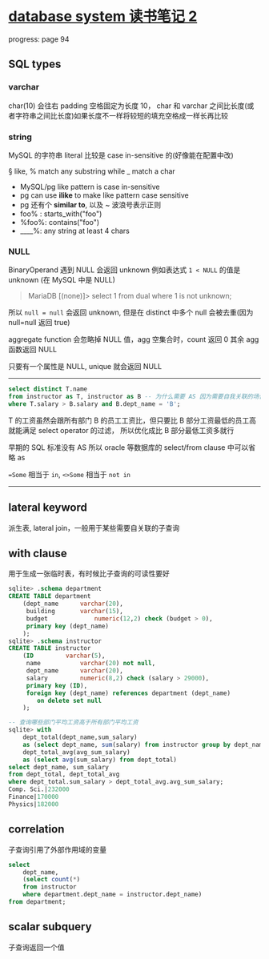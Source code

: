 # [database system 读书笔记 2](/2021/12/database_system_concept_2.md)

progress: page 94

## SQL types

### varchar
char(10) 会往右 padding 空格固定为长度 10，
char 和 varchar 之间比长度(或者字符串之间比长度)如果长度不一样将较短的填充空格成一样长再比较

### string
MySQL 的字符串 literal 比较是 case in-sensitive 的(好像能在配置中改)

§ like, % match any substring while _ match a char

- MySQL/pg like pattern is case in-sensitive
- pg can use **ilike** to make like pattern case sensitive
- pg 还有个 **similar to**, 以及 ~ 波浪号表示正则
- foo% : starts_with("foo")
- %foo%: contains("foo")
- ____%: any string at least 4 chars

### NULL

BinaryOperand 遇到 NULL 会返回 unknown 例如表达式 `1 < NULL` 的值是 unknown (在 MySQL 中是 NULL)

> MariaDB [(none)]> select 1 from dual where 1 is not unknown;

所以 `null = null` 会返回 unknown, 但是在 distinct 中多个 null 会被去重(因为 null=null 返回 true)

aggregate function 会忽略掉 NULL 值，agg 空集合时，count 返回 0 其余 agg 函数返回 NULL

只要有一个属性是 NULL, unique 就会返回 NULL

---

```sql
select distinct T.name
from instructor as T, instructor as B -- 为什么需要 AS 因为需要自我关联的场合就只能用 AS
where T.salary > B.salary and B.dept_name = 'B';
```

T 的工资虽然会跟所有部门 B 的员工工资比，但只要比 B 部分工资最低的员工高就能满足 select operator 的过滤，
所以优化成比 B 部分最低工资多就行

早期的 SQL 标准没有 AS 所以 oracle 等数据库的 select/from clause 中可以省略 as

`=Some` 相当于 `in`, `<>Some` 相当于 `not in`

---

## lateral keyword
派生表, lateral join，一般用于某些需要自关联的子查询

## with clause
用于生成一张临时表，有时候比子查询的可读性要好

```sql
sqlite> .schema department
CREATE TABLE department
	(dept_name		varchar(20), 
	 building		varchar(15), 
	 budget		        numeric(12,2) check (budget > 0),
	 primary key (dept_name)
	);
sqlite> .schema instructor
CREATE TABLE instructor
	(ID			varchar(5), 
	 name			varchar(20) not null, 
	 dept_name		varchar(20), 
	 salary			numeric(8,2) check (salary > 29000),
	 primary key (ID),
	 foreign key (dept_name) references department (dept_name)
		on delete set null
	);

-- 查询哪些部门平均工资高于所有部门平均工资
sqlite> with
    dept_total(dept_name,sum_salary)
    as (select dept_name, sum(salary) from instructor group by dept_name),
    dept_total_avg(avg_sum_salary)
    as (select avg(sum_salary) from dept_total)
select dept_name, sum_salary
from dept_total, dept_total_avg
where dept_total.sum_salary > dept_total_avg.avg_sum_salary;
Comp. Sci.|232000
Finance|170000
Physics|182000
```

## correlation
子查询引用了外部作用域的变量

```sql
select
    dept_name,
    (select count(*)
	from instructor
	where department.dept_name = instructor.dept_name)
from department;
```

## scalar subquery
子查询返回一个值
